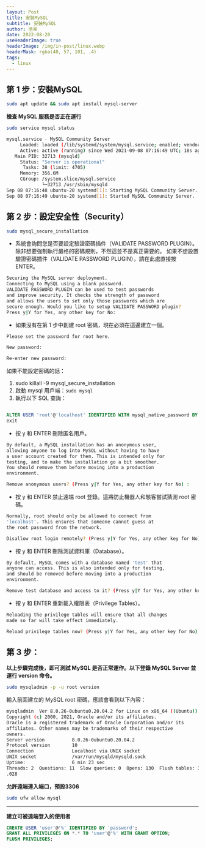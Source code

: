 ```yaml
---
layout: Post
title: 安裝MySQL
subtitle: 安裝MySQL
author: 浩呆
date: 2022-08-20
useHeaderImage: true
headerImage: /img/in-post/linux.webp
headerMask: rgba(40, 57, 101, .4)
tags: 
  - linux
---
```

## **第 1 步：安裝MySQL**

```bash
sudo apt update && sudo apt install mysql-server
```

**檢查 MySQL 服務是否正在運行**

```bash
sudo service mysql status

mysql.service - MySQL Community Server
     Loaded: loaded (/lib/systemd/system/mysql.service; enabled; vendor preset: enabled)
     Active: active (running) since Wed 2021-09-08 07:16:49 UTC; 18s ago
   Main PID: 32713 (mysqld)
     Status: "Server is operational"
      Tasks: 38 (limit: 4705)
     Memory: 356.6M
     CGroup: /system.slice/mysql.service
             └─32713 /usr/sbin/mysqld
Sep 08 07:16:48 ubuntu-20 systemd[1]: Starting MySQL Community Server...
Sep 08 07:16:49 ubuntu-20 systemd[1]: Started MySQL Community Server.
```

## **第 2 步：設定安全性（Security）**

```bash
sudo mysql_secure_installation
```

- 系統會詢問您是否要設定驗證密碼插件（VALIDATE PASSWORD PLUGIN）。除非想要強制執行嚴格的密碼規則，不然這並不是真正需要的。
如果不想設置驗證密碼插件（VALIDATE PASSWORD PLUGIN），請在此處直接按 ENTER。

```bash
Securing the MySQL server deployment.
Connecting to MySQL using a blank password.
VALIDATE PASSWORD PLUGIN can be used to test passwords
and improve security. It checks the strength of password
and allows the users to set only those passwords which are
secure enough. Would you like to setup VALIDATE PASSWORD plugin?
Press y|Y for Yes, any other key for No:
```

- 如果沒有在第 1 步中創建 root 密碼，現在必須在這邊建立一個。

```bash
Please set the password for root here.

New password: 

Re-enter new password:
```

如果不能設定密碼的話：

1. sudo killall -9 mysql_secure_installation
2. 啟動 mysql 用戶端：`sudo mysql`
3. 執行以下 SQL 查詢：

```sql

ALTER USER 'root'@'localhost' IDENTIFIED WITH mysql_native_password BY 'SetRootPasswordHere';
exit
```

- 按 y 和 ENTER 刪除匿名用戶。

```bash
By default, a MySQL installation has an anonymous user,
allowing anyone to log into MySQL without having to have
a user account created for them. This is intended only for
testing, and to make the installation go a bit smoother.
You should remove them before moving into a production
environment.

Remove anonymous users? (Press y|Y for Yes, any other key for No) :
```

- 按 y 和 ENTER 禁止遠端 root 登錄。這將防止機器人和駭客嘗試猜測 root 密碼。

```bash
Normally, root should only be allowed to connect from
'localhost'. This ensures that someone cannot guess at
the root password from the network.

Disallow root login remotely? (Press y|Y for Yes, any other key for No) :
```

- 按 y 和 ENTER 刪除測試資料庫（Database）。

```bash
By default, MySQL comes with a database named 'test' that
anyone can access. This is also intended only for testing,
and should be removed before moving into a production
environment.

Remove test database and access to it? (Press y|Y for Yes, any other key for No) :
```

- 按 y 和 ENTER 重新載入權限表（Privilege Tables）。

```bash
Reloading the privilege tables will ensure that all changes
made so far will take effect immediately.

Reload privilege tables now? (Press y|Y for Yes, any other key for No) :
```

## **第 3 步：**
**以上步驟完成後，即可測試 MySQL 是否正常運作。以下登錄 MySQL Server 並運行 version 命令。**

```bash
sudo mysqladmin -p -u root version
```

輸入前面建立的 MySQL root 密碼，應該會看到以下內容：

```bash
mysqladmin  Ver 8.0.26-0ubuntu0.20.04.2 for Linux on x86_64 ((Ubuntu))
Copyright (c) 2000, 2021, Oracle and/or its affiliates.
Oracle is a registered trademark of Oracle Corporation and/or its
affiliates. Other names may be trademarks of their respective
owners.
Server version          8.0.26-0ubuntu0.20.04.2
Protocol version        10
Connection              Localhost via UNIX socket
UNIX socket             /var/run/mysqld/mysqld.sock
Uptime:                 6 min 23 sec
Threads: 2  Questions: 11  Slow queries: 0  Opens: 130  Flush tables: 3  Open tables: 49  Queries per second avg: 0
.028
```

**允許遠端連入端口，預設3306**

```bash
sudo ufw allow mysql
```

---

**建立可被遠端登入的使用者**

```sql
CREATE USER 'user'@'%' IDENTIFIED BY 'password';
GRANT ALL PRIVILEGES ON *.* TO 'user'@'%' WITH GRANT OPTION;
FLUSH PRIVILEGES;
```